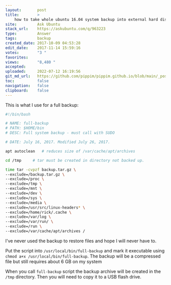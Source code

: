 ```yaml
---
layout:       post
title:        >
    how to take whole ubuntu 16.04 system backup into external hard disk
site:         Ask Ubuntu
stack_url:    https://askubuntu.com/q/963223
type:         Answer
tags:         backup
created_date: 2017-10-09 04:53:28
edit_date:    2017-11-14 15:59:16
votes:        "3 "
favorites:    
views:        "8,480 "
accepted:     
uploaded:     2022-07-12 16:19:56
git_md_url:   https://github.com/pippim/pippim.github.io/blob/main/_posts/2017/2017-10-09-how-to-take-whole-ubuntu-16.04-system-backup-into-external-hard-disk.md
toc:          false
navigation:   false
clipboard:    false
---
```


This is what I use for a full backup:



``` bash
#!/bin/bash

# NAME: full-backup
# PATH: $HOME/bin
# DESC: Full system backup - must call with SUDO

# DATE: July 16, 2017. Modified July 26, 2017.

apt autoclean 	# reduces size of /var/cache/apt/archives

cd /tmp		# tar must be created in directory not backed up.

time tar -cvpzf backup.tar.gz \
--exclude=/backup.tar.gz \
--exclude=/proc \
--exclude=/tmp \
--exclude=/mnt \
--exclude=/dev \
--exclude=/sys \
--exclude=/media \
--exclude=/usr/src/linux-headers* \
--exclude=/home/rick/.cache \
--exclude=/var/log \
--exclude=/var/run/ \
--exclude=/run \
--exclude=/var/cache/apt/archives /
```

I've never used the backup to restore files and hope I will never have to.

Put the script into `/usr/local/bin/full-backup` and mark it executable using `chmod a+x /usr/local/bin/full-backup`. The backup will be a compressed file but still requires about 6 GB on my system

When you call `full-backup` script the backup archive will be created in the `/tmp` directory. Then you will need to copy it to a USB flash drive.
